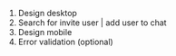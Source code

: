 1. Design desktop
2. Search for invite user | add user to chat
3. Design mobile
4. Error validation (optional)
